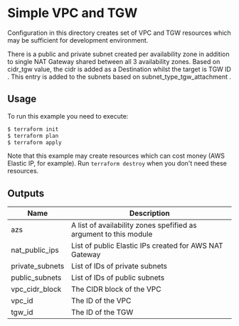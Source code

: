 # Simple VPC and TGW

Configuration in this directory creates set of VPC and TGW resources which may be sufficient for development environment.

There is a public and private subnet created per availability zone in addition to single NAT Gateway shared between all 3 availability zones. Based on cidr_tgw value, the cidr is added as a Destination whilst the target is TGW ID . This entry is added to the subnets based on subnet_type_tgw_attachment .

## Usage

To run this example you need to execute:

```bash
$ terraform init
$ terraform plan
$ terraform apply
```

Note that this example may create resources which can cost money (AWS Elastic IP, for example). Run `terraform destroy` when you don't need these resources.

<!-- BEGINNING OF PRE-COMMIT-TERRAFORM DOCS HOOK -->
## Outputs

| Name | Description |
|------|-------------|
| azs | A list of availability zones spefified as argument to this module |
| nat\_public\_ips | List of public Elastic IPs created for AWS NAT Gateway |
| private\_subnets | List of IDs of private subnets |
| public\_subnets | List of IDs of public subnets |
| vpc\_cidr\_block | The CIDR block of the VPC |
| vpc\_id | The ID of the VPC |
| tgw\_id | The ID of the TGW |

<!-- END OF PRE-COMMIT-TERRAFORM DOCS HOOK -->
